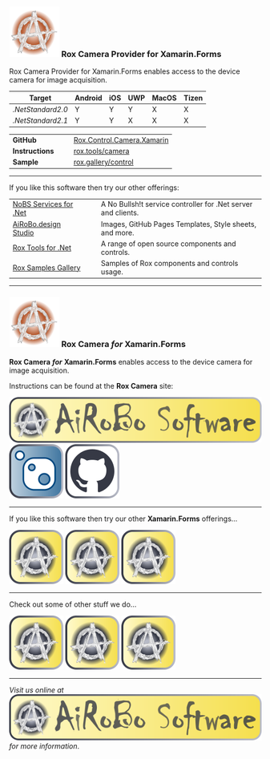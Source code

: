 ### ![AiRoBo](https://raw.githubusercontent.com/ai-ro-bo/Rox.Camera.Provider.Xamarin/dev/res/airobo-logo.svg) **Rox Camera Provider for Xamarin.Forms**

Rox Camera Provider for Xamarin.Forms enables access to the device camera for image acquisition.

| Target | Android | iOS | UWP | MacOS | Tizen |
| --- | --- | --- | --- | --- | --- |
| *.NetStandard2.0* | Y | Y | Y | X | X |
| *.NetStandard2.1* | Y | Y | X | X | X |

| | | |
| --- | --- | --- |
| **GitHub** | &nbsp; &nbsp; | [Rox.Control.Camera.Xamarin](https://github.com/ai-ro-bo/Rox.Control.Camera.Xamarin/) |
| **Instructions** | | [rox.tools/camera](https://rox.tools/camera/) |
| **Sample** | | [rox.gallery/control](https://rox.gallery/control/) |

---
If you like this software then try our other offerings:

| | | |
| --- | --- | --- |
| [NoBS Services for .Net](https://nobs.services/) | &nbsp; &nbsp; | A No Bullsh!t service controller for .Net server and clients. |
| [AiRoBo.design Studio](https://airobo.design/) | | Images, GitHub Pages Templates, Style sheets, and more. |
| [Rox Tools for .Net](https://rox.tools/) | | A range of open source components and controls. |
| [Rox Samples Gallery](https://rox.gallery/) | | Samples of Rox components and controls usage. |

---
### ![AiRoBo](https://raw.githubusercontent.com/ai-ro-bo/Rox.Camera.Provider.Xamarin/dev/res/airobo-logo.svg) **Rox Camera** ***for*** **Xamarin.Forms**

**Rox Camera** ***for*** **Xamarin.Forms** enables access to the device camera for image acquisition.

Instructions can be found at the **Rox Camera** site:

[![Rox Camera](https://raw.githubusercontent.com/ai-ro-bo/Rox.Camera.Provider.Xamarin/dev/res/airobo-software-badge.svg)](https://rox.tools/camera) [![NuGet](https://raw.githubusercontent.com/ai-ro-bo/Rox.Camera.Provider.Xamarin/dev/res/nuget-icon.svg)](https://www.nuget.org/packages/Rox.Xamarin.Camera) [![GitHub](https://raw.githubusercontent.com/ai-ro-bo/Rox.Camera.Provider.Xamarin/dev/res/github-icon.svg)](https://github.com/ai-ro-bo/Rox.Camera.Provider.Xamarin)

---
If you like this software then try our other **Xamarin.Forms** offerings...

[![Rox Camera](https://raw.githubusercontent.com/ai-ro-bo/Rox.Camera.Provider.Xamarin/dev/res/airobo-software-icon.svg)](https://rox.tools/camera) [![Rox Video](https://raw.githubusercontent.com/ai-ro-bo/Rox.Camera.Provider.Xamarin/dev/res/airobo-software-icon.svg)](https://rox.tools/video) [![Rox Layout](https://raw.githubusercontent.com/ai-ro-bo/Rox.Camera.Provider.Xamarin/dev/res/airobo-software-icon.svg)](https://rox.tools/layout)

---
Check out some of other stuff we do...

[![Rox Tools](https://raw.githubusercontent.com/ai-ro-bo/Rox.Camera.Provider.Xamarin/dev/res/airobo-software-icon.svg)](https://rox.tools) [![NoBS Services](https://raw.githubusercontent.com/ai-ro-bo/Rox.Camera.Provider.Xamarin/dev/res/airobo-software-icon.svg)](https://nobs.services) [![\wtf](https://raw.githubusercontent.com/ai-ro-bo/Rox.Camera.Provider.Xamarin/dev/res/airobo-software-icon.svg)](https://backslash.wtf)

---
*Visit us online at* [![AiRoBo](https://raw.githubusercontent.com/ai-ro-bo/Rox.Camera.Provider.Xamarin/dev/res/airobo-software-badge.svg)](https://airobo.software) *for more information*.
